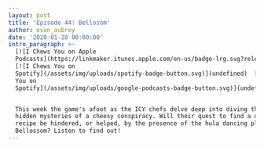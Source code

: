 ```yaml
---
layout: post
title: 'Episode 44: Bellosom'
author: evan_aubrey
date: '2020-01-28 00:00:00'
intro_paragraph: >-
  [![I Chews You on Apple
  Podcasts](https://linkmaker.itunes.apple.com/en-us/badge-lrg.svg?releaseDate=2019-04-16T00:00:00Z&kind=podcast&bubble=podcasts)](undefined) 
  [![I Chews You on
  Spotify](/assets/img/uploads/spotify-badge-button.svg)](undefined)  [![I Chews
  You on
  Spotify](/assets/img/uploads/google-podcasts-badge-button.svg)](undefined)  


  This week the game's afoot as the ICY chefs delve deep into diving the long
  hidden mysteries of a cheesy conspiracy. Will their quest to find a delicious
  recipe be hindered, or helped, by the presence of the hula dancing plant
  Bellossom? Listen to find out!
---
```


